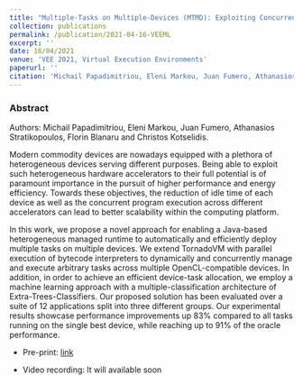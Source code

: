 ```yaml
---
title: "Multiple-Tasks on Multiple-Devices (MTMD): Exploiting Concurrency in Heterogeneous Managed Runtimes"
collection: publications
permalink: /publication/2021-04-16-VEEML
excerpt: ''
date: 16/04/2021
venue: 'VEE 2021, Virtual Execution Environments'
paperurl: ''
citation: 'Michail Papadimitriou, Eleni Markou, Juan Fumero, Athanasios Stratikopoulos, Florin Blanaru and Christos Kotselidis. Multiple-Tasks on Multiple-Devices (MTMD): Exploiting Concurrency in Heterogeneous Managed Runtimes . VEE 2021.' 
---
```


### Abstract

Authors: Michail Papadimitriou, Eleni Markou, Juan Fumero, Athanasios Stratikopoulos, Florin Blanaru and Christos Kotselidis.

Modern commodity devices are nowadays equipped with a plethora of heterogeneous devices serving different purposes. 
Being able to exploit such heterogeneous hardware accelerators to their full potential is of paramount importance in
the pursuit of higher performance and energy efficiency. Towards these objectives, the reduction of idle time of each
device as well as the concurrent program execution across different accelerators can lead to better scalability within
the computing platform. 


In this work, we propose a novel approach for enabling a Java-based heterogeneous managed runtime to automatically and 
efficiently deploy multiple tasks on multiple devices. We extend TornadoVM with parallel execution of bytecode interpreters 
to dynamically and concurrently manage and execute arbitrary tasks across multiple OpenCL-compatible devices. In addition, 
in order to achieve an efficient device-task allocation, we employ a machine learning approach with a multiple-classification 
architecture of Extra-Trees-Classifiers. Our proposed solution has been evaluated over a suite of 12 applications split into 
three different groups. Our experimental results showcase performance improvements up 83% compared to all tasks running on the
single best device, while reaching up to 91% of the oracle performance.



* Pre-print: [link](https://www.research.manchester.ac.uk/portal/en/publications/multipletasks-on-multipledevices-mtmd-exploiting-concurrency-in-heterogeneous-managed-runtimes%2816ca5803-718c-48c4-a6ef-48d0f1d1df6f%29.html)

* Video recording: It will available soon

